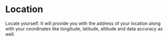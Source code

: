 # Location
Locate yourself:
It will provide you with the address of your location along with your coordinates like longitude, latitude, altitude and data accuracy as well.
